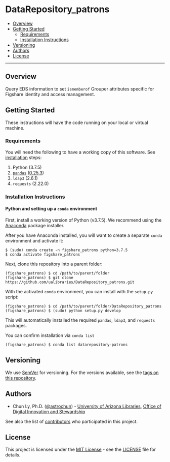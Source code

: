 # DataRepository_patrons

- [Overview](#overview)
- [Getting Started](#getting-started)
    - [Requirements](#requirements)
    - [Installation Instructions](#installation-instructions)
- [Versioning](#versioning)
- [Authors](#authors)
- [License](#license)

--------------

## Overview

Query EDS information to set `ismemberof` Grouper attributes specific for
Figshare identity and access management.


## Getting Started

These instructions will have the code running on your local or virtual machine.


### Requirements

You will need the following to have a working copy of this software. See
[installation](#installation-instructions) steps:
1. Python (3.7.5)
2. [`pandas`](https://pandas.pydata.org/) ([0.25.3](https://pandas.pydata.org/pandas-docs/version/0.25.3/))
3. `ldap3` (2.6.1)
4. `requests` (2.22.0)


### Installation Instructions

#### Python and setting up a `conda` environment

First, install a working version of Python (v3.7.5).  We recommend using the
[Anaconda](https://www.anaconda.com/distribution/) package installer.

After you have Anaconda installed, you will want to create a separate `conda` environment
and activate it:

```
$ (sudo) conda create -n figshare_patrons python=3.7.5
$ conda activate figshare_patrons
```

Next, clone this repository into a parent folder:

```
(figshare_patrons) $ cd /path/to/parent/folder
(figshare_patrons) $ git clone https://github.com/ualibraries/DataRepository_patrons.git
```

With the activated `conda` environment, you can install with the `setup.py` script:

```
(figshare_patrons) $ cd /path/to/parent/folder/DataRepository_patrons
(figshare_patrons) $ (sudo) python setup.py develop
```

This will automatically installed the required `pandas`, `ldap3`, and `requests` packages.

You can confirm installation via `conda list`

```
(figshare_patrons) $ conda list datarepository-patrons
```


## Versioning

We use [SemVer](http://semver.org/) for versioning. For the versions available, see the
[tags on this repository](https://github.com/ualibraries/DataRepository_patrons/tags).


## Authors

* Chun Ly, Ph.D. ([@astrochun](http://www.github.com/astrochun)) - [University of Arizona Libraries](https://github.com/ualibraries), [Office of Digital Innovation and Stewardship](https://github.com/UAL-ODIS)

See also the list of
[contributors](https://github.com/ualibraries/DataRepository_patrons/contributors) who participated in this project.


## License

This project is licensed under the [MIT License](https://opensource.org/licenses/MIT) - see the [LICENSE](LICENSE) file for details.
